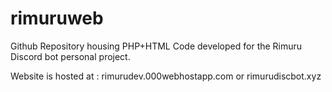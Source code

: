 # rimuruweb
Github Repository housing PHP+HTML Code developed for the Rimuru Discord bot personal project.

Website is hosted at : 
rimurudev.000webhostapp.com 
or
rimurudiscbot.xyz
